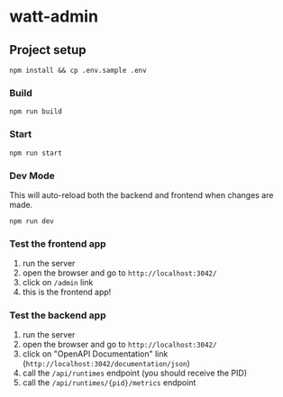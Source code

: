 # watt-admin

## Project setup

```
npm install && cp .env.sample .env
```

### Build

```
npm run build
```

### Start

```
npm run start
```

### Dev Mode

This will auto-reload both the backend and frontend when changes are made.

```
npm run dev
```

### Test the frontend app

1. run the server
2. open the browser and go to `http://localhost:3042/`
3. click on `/admin` link
4. this is the frontend app!

### Test the backend app

1. run the server
2. open the browser and go to `http://localhost:3042/`
3. click on "OpenAPI Documentation" link (`http://localhost:3042/documentation/json`)
4. call the `/api/runtimes` endpoint (you should receive the PID)
5. call the `/api/runtimes/{pid}/metrics` endpoint
